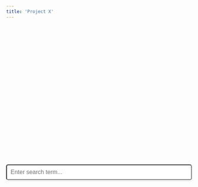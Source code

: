 ```yaml
---
title: 'Project X'
---
```


<div style="display: flex; justify-content: center; align-items: center; height: 20vh;">
  <input type="text" id="search-bar" placeholder="Enter search term..." style="width: 100%; padding: 10px; font-size: 16px; border-radius: 5px; box-shadow: 0 2px 5px rgba(0,0,0,0.1);">
</div>
<div id="search-results" style="padding: 20px;" aria-placeholder="AAAA"></div>


<script>
document.getElementById('search-bar').addEventListener('keypress', function(event) {
    if (event.key === 'Enter') {
        const query = event.target.value;
        fetch(`http://localhost:5000/search?q=${encodeURIComponent(query)}`)
            .then(response => response.json())
            .then(data => {
                console.log('Search results:', data);
                const results = document.getElementById('search-results');
                results.innerHTML = '';
                
                /*
                    :return:        {
                        text: str,
                        entities: list of {
                                    name: str,
                                    mention: str,
                                    begin: int,
                                    end: int,
                                    confidence: float,
                                    wiki_id: float,
                                    wiki_info: dict
                                    },
                        scores: {
                            compound: float,
                            neu: float,
                            pos: float,
                            neg: float
                            }
                    }
                */ 
                    
                const scores = data.scores;
                const scoreDiv = document.createElement('div');
                scoreDiv.innerHTML = `
                    <h2>Sentiment scores</h2>
                    <ul>
                        <li>Compound: ${scores.compound}</li>
                        <li>Positive: ${scores.pos}</li>
                        <li>Negative: ${scores.neg}</li>
                        <li>Neutral: ${scores.neu}</li>
                    </ul>
                `;
                results.appendChild(scoreDiv);
                
                const text = data.text;
                const entities = data.entities;
                const textDiv = document.createElement('div');
                textDiv.innerHTML = '<h2>Text</h2>';
                let i = 0;
                entities.forEach(entity => {
                    textDiv.innerHTML += text.slice(i, entity.begin);
                    const link = document.createElement('a');
                    link.href = `http://localhost:3000/wiki?id=${entity.wiki_id}`;
                    link.textContent = entity.mention;
                    textDiv.appendChild(link);
                    i = entity.end;
                });
                textDiv.innerHTML += text.slice(i);
                results.appendChild(textDiv);
                });
    }
});
</script>


